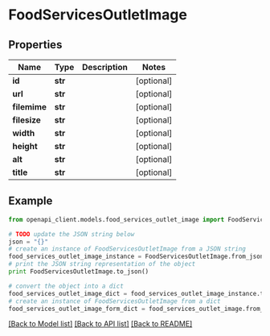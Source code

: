 # FoodServicesOutletImage


## Properties

Name | Type | Description | Notes
------------ | ------------- | ------------- | -------------
**id** | **str** |  | [optional] 
**url** | **str** |  | [optional] 
**filemime** | **str** |  | [optional] 
**filesize** | **str** |  | [optional] 
**width** | **str** |  | [optional] 
**height** | **str** |  | [optional] 
**alt** | **str** |  | [optional] 
**title** | **str** |  | [optional] 

## Example

```python
from openapi_client.models.food_services_outlet_image import FoodServicesOutletImage

# TODO update the JSON string below
json = "{}"
# create an instance of FoodServicesOutletImage from a JSON string
food_services_outlet_image_instance = FoodServicesOutletImage.from_json(json)
# print the JSON string representation of the object
print FoodServicesOutletImage.to_json()

# convert the object into a dict
food_services_outlet_image_dict = food_services_outlet_image_instance.to_dict()
# create an instance of FoodServicesOutletImage from a dict
food_services_outlet_image_form_dict = food_services_outlet_image.from_dict(food_services_outlet_image_dict)
```
[[Back to Model list]](../README.md#documentation-for-models) [[Back to API list]](../README.md#documentation-for-api-endpoints) [[Back to README]](../README.md)


